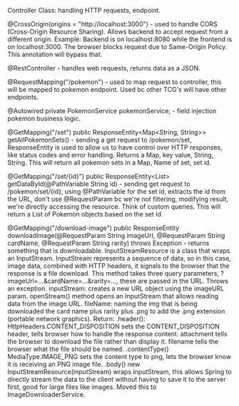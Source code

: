 Controller Class: handling HTTP requests, endpoint.

@CrossOrigin(origins = "http://localhost:3000") - used to handle CORS (Cross-Origin Resource Sharing). Allows backend to accept request from a different origin.
Example: Backend is on localhost:8080 while the frontend is on localhost:3000. The browser blocks request due to Same-Origin Policy. This annotation will bypass that.

@RestController - handles web requests, returns data as a JSON.

@RequestMapping("/pokemon") - used to map request to controller, this will be mapped to pokemon endpoint. Used bc other TCG's will have other endpoints.

@Autowired
private PokemonService pokemonService; - field injection pokemon business logic.

@GetMapping("/set")
public ResponseEntity<Map<String, String>> getAllPokemonSets() - sending a get request to /pokemon/set, ResponseEntity is used to allow us to have control over HTTP responses,
like status codes and error handling. Returns a Map, key value, String, String. This will return all pokemon sets in a Map, Name of set, set id.

@GetMapping("/set/{id}")
public ResponseEntity<List<Pokemon>> getDataById(@PathVariable String id) - sending get request to /pokemon/set/{id}, using @PathVariable for the set id, extracts the id from the URL,
don't use @RequestParam bc we're not filtering, modifying result, we're directly accessing the resource. Think of custom queries. This will return a List of Pokemon objects based on the set id.

@GetMapping("/download-image")
public ResponseEntity<InputStreamResource> downloadImage(@RequestParam String imageUrl, @RequestParam String cardName, @RequestParam String rarity) throws Exception - 
returns something that is downloadable. InputStreamResource is a class that wraps an InputStream. InputStream represents a sequence of data, so in this case, image data,
combined with HTTP headers, it signals to the browser that the response is a file download. This method takes three query parameters, ?imageUrl=...&cardName=...&rarity=...,
these are passed in the URL. Throws an exception. inputStream: creates a new URL object using the imageURL param. openStream() method opens an InputStream that allows reading data from the image URL.
fileName: naming the img that is being downloaded the card name plus rarity plus .png to add the .png extension (portable network graphics). Return: 
.header(): HttpHeaders.CONTENT_DISPOSITION sets the CONTENT_DISPOSITION header, tells browser how to handle the response content. attachment tells the browser to download the file rather than display it.
filename tells the browser what the file should be named. .contentType() MediaType.IMAGE_PNG sets the content type to png, lets the browser know it is receiving an PNG image file. 
.body() new InputStreamResource(inputStream) wraps inputStream, this allows Spring to directly stream the data to the client without having to save it to the server first, good for large files like images.
Moved this to ImageDownloaderService.